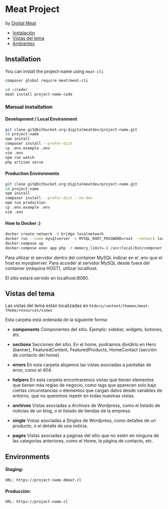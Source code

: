 # Meat Project
by [Digital Meat](http://meat.cl/)

- [Instalación](#Installation)
- [Vistas del tema](#views)
- [Ambientes](#environments)

<a name="installation"></a>
## Installation 
You can install the project-name using `meat-cli`
```bash
composer global require meat/meat-cli
``` 
```bash
cd ~/code/
meat install project-name-code
```

### Manual installation
#### Development / Local Environment
```bash
git clone git@bitbucket.org:digitalmeatdev/project-name.git
cd project-name
npm install
composer install --prefer-dist
cp .env.example .env
vim .env  
npm run watch
php artisan serve
```

#### Production Environments
```bash
git clone git@bitbucket.org:digitalmeatdev/project-name.git
cd project-name
npm install
composer install --prefer-dist --no-dev
npm run production
cp .env.example .env
vim .env  
```

#### How to Docker :)

```bash
docker create network -d bridge localnetwork
docker run --name mysqlserver -e MYSQL_ROOT_PASSWORD=root --network localnetwork -p 3306:3306 --restart=always -d mysql:latest
docker-compose up
docker-compose exec app php -d memory_limit=-1 /usr/local/bin/composer install
```

Para utilizar el servidor dentro del container MySQL indicar en el .env que el host es mysqlserver.
Para acceder al servidor MySQL desde fuera del container (máquina HOST), utilizar localhost.

El sitio estará servido en localhost:8080.

<a name="views"></a>
## Vistas del tema
Las vistas del tema están localizadas en `htdocs/content/themes/meat-theme/resources/views`

Esta carpeta está ordenada de la siguiente forma: 

- **components**
Componentes del sitio. Ejemplo: sidebar, widgets, botones, etc. 

- **sections**
Secciones del sitio. En el home, podríamos dividirlo en Hero (banner), FeaturedContent, FeaturedProducts, HomeContact (sección de contacto del home) 

- **errors** 
En esta carpeta alojamos las vistas asociadas a pantallas de error, como el 404. 

- **helpers**
En esta carpeta encontraremos vistas que tienen elementos que tienen más reglas de negocio, como tags que aparecen solo bajo ciertas circunstancias o elementos que cargan datos desde variables de entorno, que no queremos repetir en todas nuestras vistas.  

- **archives**
Vistas asociadas a *Archives* de Wordpress, como el listado de noticias de un blog, o el listado de tiendas de la empresa. 

- **single**
Vistas asociadas a *Singles* de Wordpress, como detalles de un producto, o el detalle de una noticia. 

- **pages**
Vistas asociadas a páginas del sitio que no estén en ninguna de las categorías anteriores, como el Home, la página de contacto, etc. 

<a name="environments"></a>
## Environments
#### Staging: 
    URL: https://project-name.dmeat.cl
    
#### Producción:
    URL: https://project-name.cl
